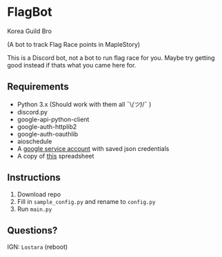 # FlagBot
 Korea Guild Bro
 
 (A bot to track Flag Race points in MapleStory)
 
 This is a Discord bot, not a bot to run flag race for you. Maybe try getting good instead if thats what you came here for.

## Requirements
* Python 3.x (Should work with them all ¯\\_(ツ)_/¯ )
* discord.py
* google-api-python-client
* google-auth-httplib2
* google-auth-oauthlib
* aioschedule
* A [google service account](https://cloud.google.com/iam/docs/creating-managing-service-accounts) with saved json credentials
* A copy of [this](https://docs.google.com/spreadsheets/d/1Xlmh_GhN2MoL8qauUg6bvAy92JtySKUZtEkmeZyyXWA/edit?usp=sharing) spreadsheet

## Instructions
1. Download repo
2. Fill in `sample_config.py` and rename to `config.py`
3. Run `main.py`

## Questions?
 IGN: `Lostara` (reboot)
 
